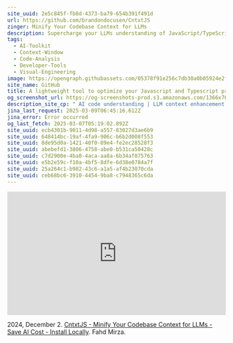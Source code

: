 ```yaml
---
site_uuid: 2e5c845f-fb8d-4373-ba79-654b391f491d
url: https://github.com/brandondocusen/CntxtJS
zinger: Minify Your Codebase Context for LLMs
description: Supercharge your LLMs understanding of JavaScript/TypeScript codebases. CntxtJS generates comprehensive knowledge graphs that help LLMs navigate and comprehend your code structure with ease.
tags:
  - AI-Toolkit
  - Context-Window
  - Code-Analysis
  - Developer-Tools
  - Visual-Engineering
image: https://opengraph.githubassets.com/05378f91e256c7db30a0b05924e2f3ae5841fe12ee0ac78b75d9cbc9912f50d2/brandondocusen/CntxtJS
site_name: GitHub
title: A lightweight tool to optimize your Javascript and Typescript project" for LLM context windows by using a knowledge graph
og_screenshot_url: https://og-screenshots-prod.s3.amazonaws.com/1366x768/80/false/da6ddbf4ff4d887f9262a8cc199d70e4987d580aaf86f7eab1e20e232a61b886.jpeg
description_site_cp: " AI code understanding | LLM context enhancement | Code structure visualization | Static analysis for AI | Large Language Model tooling #LLM #AI #JavaScript #TypeScript #CodeAnalysis #ContextWindow #DeveloperTools"
jina_last_request: 2025-03-09T06:45:16.612Z
jina_error: Error occurred
og_last_fetch: 2025-03-07T05:19:02.892Z
site_uuid: ecb4301b-9011-4d98-a557-83027d3ae6b9
site_uuid: 648414bc-19af-4fa9-906c-b6b2d008f553
site_uuid: 8de95d0a-1421-40f0-89e4-fe2ec28528f3
site_uuid: abebefd1-3806-4758-abe0-b531ca50428c
site_uuid: c7d2900e-4ba8-4aca-aa8a-6b34af075763
site_uuid: e5b2e59c-f10a-4bf5-8dfe-6d38e0784a7f
site_uuid: 25a264c1-b982-43c6-a1a5-af4b23070cda
site_uuid: ceb68bc6-3910-4454-9ba8-c7948365c6da
---
```


<iframe 
  style="aspect-ratio:16/9;width:100%;height:auto" 
  src="https://www.youtube.com/embed/C7nNPDuEW0U?si=_u5ntYKFDO0I9haV" 
  title="YouTube video player" 
  frameborder="0" 
  allow="accelerometer; autoplay; clipboard-write; encrypted-media; gyroscope; picture-in-picture; web-share" 
  referrerpolicy="strict-origin-when-cross-origin" 
  allowfullscreen
></iframe>

2024, December 2. [CntxtJS - Minify Your Codebase Context for LLMs - Save AI Cost - Install Locally](https://youtu.be/C7nNPDuEW0U?si=_u5ntYKFDO0I9haV). Fahd Mirza.
